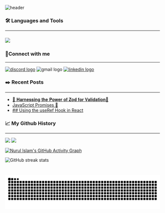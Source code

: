 ![header](https://capsule-render.vercel.app/api?type=waving&color=auto&height=200&section=header&text=Hi%20there👋%20I'm%20Nurul%20Islam&fontSize=40)

<!--# Hi there 👋 I'm, Nurul Islam
#### Full Stack Developer -->



<h3 align="left">🛠️ Languages and Tools</h3>
<hr/>

###

<p align="left">
  <a href="https://skillicons.dev">
    <img src="https://skillicons.dev/icons?i=html,css,js,ts,react,vite,nextjs,sass,materialui,tailwind,bootstrap,redux,supabase,nodejs,postgres,postman,prisma,express,figma,firebase,git,graphql,vscode,vercel,github" />
  </a>
</p>

<h3 align="left">🎯Connect with me</h3>
<hr/>
<div align="left">
    <a href="mailto:nurul.islam02310@gmail.com"> 
  <img src="https://img.shields.io/static/v1?message=Discord&logo=discord&label=&color=7289DA&logoColor=white&labelColor=&style=for-the-badge" height="35" alt="discord logo"  /></a>

   <img src="https://img.shields.io/static/v1?message=Gmail&logo=gmail&label=&color=D14836&logoColor=white&labelColor=&style=for-the-badge" height="35" alt="gmail logo"  />
   <a href="https://www.linkedin.com/in/nurul-islam-4a592a216/">
  <img src="https://img.shields.io/static/v1?message=LinkedIn&logo=linkedin&label=&color=0077B5&logoColor=white&labelColor=&style=for-the-badge" height="35" alt="linkedin logo"  />  </a>
</div>

<h3 align="left">✒️ Recent Posts</h3>
<hr/>
<ul>
<li><a target="_blank" href="https://www.linkedin.com/posts/nurul-islam-4a592a216_zod-validation-activity-7262061641268117504-sjPy?utm_source=share&utm_medium=member_desktop">🚀 𝐇𝐚𝐫𝐧𝐞𝐬𝐬𝐢𝐧𝐠 𝐭𝐡𝐞 𝐏𝐨𝐰𝐞𝐫 𝐨𝐟 𝐙𝐨𝐝 𝐟𝐨𝐫 𝐕𝐚𝐥𝐢𝐝𝐚𝐭𝐢𝐨𝐧🚀</a></li>
<li><a target="_blank" href="https://www.linkedin.com/posts/nurul-islam-4a592a216_promise-activity-7266470765233881088-NF4p?utm_source=share&utm_medium=member_desktop"> JavaScript Promises  🌟 </a></li>
<li><a target="_blank" href="https://www.linkedin.com/posts/nurul-islam-4a592a216_reactjs-javascript-webdevelopement-activity-7217634348328443904-oCe8?utm_source=share&utm_medium=member_desktop">## Using the useRef Hook in React</a></li>
</ul>

<!-- <p align="left"> <a href="https://www.w3.org/html/" target="_blank" rel="noreferrer"> <img src="https://raw.githubusercontent.com/devicons/devicon/master/icons/html5/html5-original-wordmark.svg" alt="html5" width="40" height="40"/> </a> 
<a href="https://www.w3schools.com/css/" target="_blank" rel="noreferrer"> <img src="https://raw.githubusercontent.com/devicons/devicon/master/icons/css3/css3-original-wordmark.svg" alt="css3" width="40" height="40"/> </a> 
  <a href="https://sass-lang.com" target="_blank" rel="noreferrer"> <img src="https://raw.githubusercontent.com/devicons/devicon/master/icons/sass/sass-original.svg" alt="sass" width="40" height="40"/> </a> 
  <a href="https://developer.mozilla.org/en-US/docs/Web/JavaScript" target="_blank" rel="noreferrer"> <img src="https://raw.githubusercontent.com/devicons/devicon/master/icons/javascript/javascript-original.svg" alt="javascript" width="40" height="40"/> </a>  
   <a href="https://www.typescriptlang.org/" target="_blank" rel="noreferrer"> <img src="https://raw.githubusercontent.com/devicons/devicon/master/icons/typescript/typescript-original.svg" alt="typescript" width="40" height="40"/> </a> 
  <a href="https://reactjs.org/" target="_blank" rel="noreferrer"> <img src="https://raw.githubusercontent.com/devicons/devicon/master/icons/react/react-original-wordmark.svg" alt="react" width="40" height="40"/> </a>     
  <a href="https://reactnative.dev/" target="_blank" rel="noreferrer"> <img src="https://reactnative.dev/img/header_logo.svg" alt="reactnative" width="40" height="40"/> </a> 
        <a href="https://redux.js.org" target="_blank" rel="noreferrer"> <img src="https://raw.githubusercontent.com/devicons/devicon/master/icons/redux/redux-original.svg" alt="redux" width="40" height="40"/> </a> 
 <a href="https://mui.com/" target="_blank" rel="noreferrer"> <img src="https://mui.com/static/logo.png" alt="materialUI" width="40" height="40"/> </a>   
   <a href="https://tailwindcss.com/" target="_blank" rel="noreferrer"> <img src="https://www.vectorlogo.zone/logos/tailwindcss/tailwindcss-icon.svg" alt="tailwind" width="40" height="40"/> </a> 
<a href="https://getbootstrap.com" target="_blank" rel="noreferrer"> <img src="https://raw.githubusercontent.com/devicons/devicon/master/icons/bootstrap/bootstrap-plain-wordmark.svg" alt="bootstrap" width="40" height="40"/> </a>    
   <a href="https://www.chartjs.org" target="_blank" rel="noreferrer"> <img src="https://www.chartjs.org/media/logo-title.svg" alt="chartjs" width="40" height="40"/> </a> 
  <a href="https://nodejs.org" target="_blank" rel="noreferrer"> <img src="https://raw.githubusercontent.com/devicons/devicon/master/icons/nodejs/nodejs-original-wordmark.svg" alt="nodejs" width="40" height="40"/> </a> 
  <a href="https://expressjs.com" target="_blank" rel="noreferrer"> <img src="https://raw.githubusercontent.com/devicons/devicon/master/icons/express/express-original-wordmark.svg" alt="express" width="40" height="40"/> </a> 
    <a href="https://www.mongodb.com/" target="_blank" rel="noreferrer"> <img src="https://raw.githubusercontent.com/devicons/devicon/master/icons/mongodb/mongodb-original-wordmark.svg" alt="mongodb" width="40" height="40"/> </a> 
  <a href="https://firebase.google.com/" target="_blank" rel="noreferrer"> <img src="https://www.vectorlogo.zone/logos/firebase/firebase-icon.svg" alt="firebase" width="40" height="40"/> </a> 
  <a href="https://git-scm.com/" target="_blank" rel="noreferrer"> <img src="https://www.vectorlogo.zone/logos/git-scm/git-scm-icon.svg" alt="git" width="40" height="40"/> </a>                           
  <a href="https://heroku.com" target="_blank" rel="noreferrer"> <img src="https://www.vectorlogo.zone/logos/heroku/heroku-icon.svg" alt="heroku" width="40" height="40"/> </a>                                                                        
    
   <a href="https://www.figma.com/" target="_blank" rel="noreferrer"> <img src="https://www.vectorlogo.zone/logos/figma/figma-icon.svg" alt="figma" width="40" height="40"/> </a> 
  
  </p>--> 


<!--[<img src='https://cdn.jsdelivr.net/npm/simple-icons@3.0.1/icons/github.svg' alt='github' height='40'>](https://github.com/NurulIslam-EEE)  --> 


<h3 align="left">📈 My Github History </h3>
<hr/>

<!--<div align="left">
  <img src="https://github-readme-stats.vercel.app/api?username=NurulIslam-EEE&hide_title=false&hide_rank=false&show_icons=true&include_all_commits=true&count_private=true&disable_animations=false&theme=dracula&locale=en&hide_border=false" height="250" alt="stats graph"  />
  <img src="https://github-readme-stats.vercel.app/api/top-langs?username=NurulIslam-EEE&locale=en&hide_title=false&layout=compact&langs_count=5&theme=dracula&hide_border=false" height="250" alt="languages graph"  />
</div> --> 

<div align="left">
  <img height=190  src="https://github-readme-stats.vercel.app/api/top-langs?username=NurulIslam-EEE&layout=compact&langs_count=6&theme=dracula&hide_border=false" />

  <img height=190  src="https://github-readme-stats.vercel.app/api?username=NurulIslam-EEE&show_icons=true&disable_animations=false&theme=dracula&locale=en&hide_border=false" />
</div>

<!--[![Top Langs](https://github-readme-stats.vercel.app/api/top-langs/?username=NurulIslam-EEE&layout=pie)](https://github.com/NurulIslam-EEE/github-readme-stats) -->

<!--[![Top Langs](https://github-readme-stats.vercel.app/api/top-langs/?username=NurulIslam-EEE)](https://github.com/NurulIslam-EEE/github-readme-stats)--> 

<!--![GitHub stats](https://github-readme-stats.vercel.app/api?username=NurulIslam-EEE&show_icons=true)-->

[![Nurul Islam's GitHub Activity Graph](https://github-readme-activity-graph.vercel.app/graph?username=NurulIslam-EEE&bg_color=ffcfe9&color=9e4c98&line=9e4c98&point=403d3d&area=true&hide_border=true)](https://github.com/ashutosh00710/github-readme-activity-graph)

<!--!![GitHub Activity Graph](https://activity-graph.herokuapp.com/graph?user=NurulIslam-EEE) --> 

![GitHub streak stats](https://github-readme-streak-stats.herokuapp.com/?user=NurulIslam-EEE)  

###

<br clear="both">

<img src="https://raw.githubusercontent.com/NurulIslam-EEE/NurulIslam-EEE/output/snake.svg" alt="Snake animation" />

###

